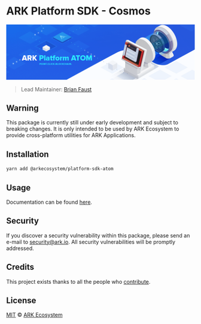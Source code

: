 # ARK Platform SDK - Cosmos

<p align="center">
    <img src="https://raw.githubusercontent.com/ArkEcosystem/platform-sdk/master/packages/platform-sdk-atom/banner.png" />
</p>

> Lead Maintainer: [Brian Faust](https://github.com/faustbrian)

## Warning

This package is currently still under early development and subject to breaking changes. It is only intended to be used by ARK Ecosystem to provide cross-platform utilities for ARK Applications.

## Installation

```bash
yarn add @arkecosystem/platform-sdk-atom
```

## Usage

Documentation can be found [here](https://ark.dev/docs/platform-sdk/coins/atom).

## Security

If you discover a security vulnerability within this package, please send an e-mail to security@ark.io. All security vulnerabilities will be promptly addressed.

## Credits

This project exists thanks to all the people who [contribute](../../contributors).

## License

[MIT](LICENSE) © [ARK Ecosystem](https://ark.io)
